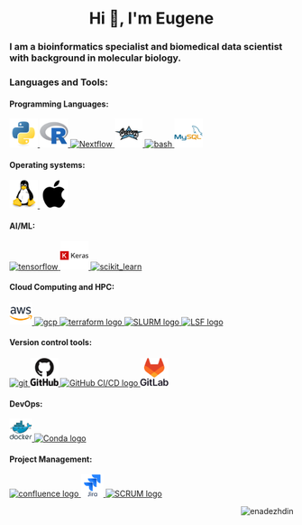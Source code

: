<h1 align="center">Hi 👋, I'm Eugene</h1>
<h3 align="left">I am a bioinformatics specialist and biomedical data scientist with background in molecular biology.</h3>

<!-- <h3 align="left">Connect with me via LinkedIn </h3> <a href="www.linkedin.com/in/eugene-nadezhdin-3467072" target="_blank" rel="noreferrer"> <img src="https://cdn.jsdelivr.net/gh/devicons/devicon/icons/linkedin/linkedin-original.svg" height="30" alt="linkedin logo"  /></a> -->

<!-- 
### Connect with me via [LinkedIn](www.linkedin.com/in/eugene-nadezhdin-3467072) -->


<h3 align="left">Languages and Tools:</h3>

<h4 align="left">Programming Languages:</h3>

  <a href="https://www.python.org" target="_blank" rel="noreferrer"> <img src="https://raw.githubusercontent.com/devicons/devicon/master/icons/python/python-original.svg" title="Python" alt="python" width="50" height="50" class="center"/> </a> <a href="https://www.r-project.org" target="_blank" rel="noreferrer"> <img src="https://github.com/devicons/devicon/blob/master/icons/r/r-original.svg" title="R" alt="R logo" height="50" width="50" class="center"/> </a> <a href="https://www.nextflow.io" target="_blank" rel="noreferrer"> <img src="https://www.nextflow.io/img/nextflow2014_no-bg.png" title="Nextflow" alt="Nextflow" height="50" width="140" class="center"/> </a> <a href="https://groovy-lang.org" target="_blank" rel="noreferrer"> <img src="https://github.com/devicons/devicon/blob/master/icons/groovy/groovy-original.svg" title="Groovy" alt="Groovy" height="50" width="50" class="center"/> </a> <a href="https://www.gnu.org/software/bash/" target="_blank" rel="noreferrer"> <img src="https://www.vectorlogo.zone/logos/gnu_bash/gnu_bash-icon.svg" title="Bash" alt="bash" width="50" height="50" class="center"/> </a> <a href="https://www.mysql.com/" target="_blank" rel="noreferrer"> <img src="https://raw.githubusercontent.com/devicons/devicon/master/icons/mysql/mysql-original-wordmark.svg" title="MySQL" alt="mysql" width="50" height="50" class="center"/> </a>

<h4 align="left">Operating systems:</h4>

 <a href="https://www.linux.org" target="_blank" rel="noreferrer"> <img src="https://github.com/devicons/devicon/blob/master/icons/linux/linux-original.svg" title="Linux" alt="Linux" width="50" height="50"/> </a> <a href="https://www.apple.com" target="_blank" rel="noreferrer"> <img src="https://github.com/devicons/devicon/blob/master/icons/apple/apple-original.svg" title="MacOS" alt="MacOS" width="50" height="50"/> </a>

<h4 align="left">AI/ML:</h4>

 <a href="https://www.tensorflow.org" target="_blank" rel="noreferrer"> <img src="https://www.vectorlogo.zone/logos/tensorflow/tensorflow-icon.svg" title="Tensorflow" alt="tensorflow" width="50" height="50"/> </a> <a href="https://keras.io" target="_blank" rel="noreferrer"> <img src="https://github.com/devicons/devicon/blob/master/icons/keras/keras-original-wordmark.svg" title="Keras" alt="keras logo" width="50" height="50"/> </a> <a href="https://scikit-learn.org/" target="_blank" rel="noreferrer"> <img src="https://upload.wikimedia.org/wikipedia/commons/0/05/Scikit_learn_logo_small.svg" title="scikit-learn" alt="scikit_learn" width="50" height="50"/> </a>

<h4 align="left">Cloud Computing and HPC:</h4>

 <a href="https://aws.amazon.com" target="_blank" rel="noreferrer"> <img src="https://raw.githubusercontent.com/devicons/devicon/master/icons/amazonwebservices/amazonwebservices-original-wordmark.svg" alt="aws" width="40" height="40"/> </a> <a href="https://cloud.google.com" target="_blank" rel="noreferrer"> <img src="https://www.vectorlogo.zone/logos/google_cloud/google_cloud-icon.svg" alt="gcp" width="40" height="40"/> </a> <a href="https://www.terraform.io" target="_blank" rel="noreferrer"> <img src="https://cdn.jsdelivr.net/gh/devicons/devicon/icons/terraform/terraform-original.svg" height="40" title="Terraform" alt="terraform logo"/> </a> <a href="https://slurm.schedmd.com/" target="_blank" rel="noreferrer"> <img src="https://upload.wikimedia.org/wikipedia/commons/thumb/3/3a/Slurm_logo.svg/1200px-Slurm_logo.svg.png" title="Slurm" height="40" alt="SLURM logo"/> </a> <a href="https://cloud.ibm.com/catalog/content/ibm-spectrum-lsf" target="_blank" rel="noreferrer"> <img src="https://higherlogicdownload.s3.amazonaws.com/IMWUC/6391a864-1394-4296-9524-784ee59c6af2/UploadedImages/SpectrumComputeFamily_LSF-HorizontalColorWhite.png" title="LSF" height="40" alt="LSF logo"/> </a>

<h4 align="left">Version control tools:</h4>

 <a href="https://git-scm.com/" target="_blank" rel="noreferrer"> <img src="https://www.vectorlogo.zone/logos/git-scm/git-scm-icon.svg" title="Git" title="Git" alt="git" width="40" height="40"/> </a> <a href="https://github.com/" target="_blank" rel="noreferrer"> <img src="https://github.com/devicons/devicon/blob/master/icons/github/github-original-wordmark.svg" title="GitHub" alt="Github logo" height="50" width="50"/> </a> <a href="https://github.com/features/actions" target="_blank" rel="noreferrer"> <img src="https://www.svgrepo.com/show/306098/githubactions.svg" title="GitHub Actions" alt="GitHub CI/CD logo" height="50" width="50"/> </a> <a href="https://gitlab.com/" target="_blank" rel="noreferrer"> <img src="https://github.com/devicons/devicon/blob/master/icons/gitlab/gitlab-original-wordmark.svg" title="GitLab" alt="Gitlab logo" height="50" width="50"/> </a>

<h4 align="left">DevOps:</h4>

 <a href="https://www.docker.com/" target="_blank" rel="noreferrer"> <img src="https://raw.githubusercontent.com/devicons/devicon/master/icons/docker/docker-original-wordmark.svg" title="Docker" alt="docker" width="40" height="40"/> </a> <a href="https://anaconda.org/anaconda/conda" target="_blank" rel="noreferrer"> <img src="https://docs.crc.nd.edu/_images/conda.png" title="Conda" alt="Conda logo" width="80" height="50"/> </a>

<h4 align="left">Project Management:</h4>

 <a href="https://www.atlassian.com/software/confluence" target="_blank" rel="noreferrer"> <img src="https://cdn.jsdelivr.net/gh/devicons/devicon/icons/confluence/confluence-original.svg" title="Confluence" alt="confluence logo" height="40"/> </a> <a href="https://www.atlassian.com/software/jira" target="_blank" rel="noreferrer"> <img src="https://github.com/devicons/devicon/blob/master/icons/jira/jira-original-wordmark.svg" title="Jira" alt="Jira logo" height="40"/> </a><a href="https://www.scrum.org" target="_blank" rel="noreferrer"> <img src="https://cdn-icons-png.flaticon.com/512/5108/5108574.png" title="SCRUM" alt="SCRUM logo" height="40"/> </a>



<p><img align="right" src="https://github-readme-stats.vercel.app/api/top-langs?username=enadezhdin&show_icons=true&locale=en&layout=compact" alt="enadezhdin" /></p>
